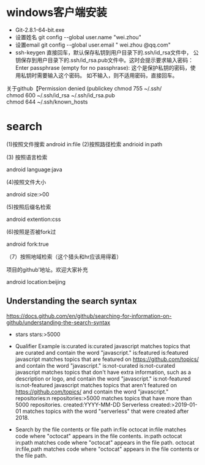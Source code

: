 # windows客户端安装
 - Git-2.8.1-64-bit.exe
 - 设置姓名
git config --global user.name "wei.zhou"
- 设置email
git config --global user.email " wei.zhou @qq.com"
- ssh-keygen
 直接回车，默认保存私钥到用户目录下的.ssh/id_rsa文件中，
公钥保存到用户目录下的.ssh/id_rsa.pub文件中。这时会提示要求输入密码：
Enter passphrase (empty for no passphrase):
这个是保护私钥的密码，使用私钥时需要输入这个密码。
如不输入，则不适用密码，直接回车。


关于github【Permission denied (publickey
chmod 755 ~/.ssh/  
chmod 600 ~/.ssh/id_rsa ~/.ssh/id_rsa.pub   
chmod 644 ~/.ssh/known_hosts 



# search
(1)按照文件搜索
  android in:file
(2)按照路径检索
 andrioid in:path

(3) 按照语言检索

android language:java

(4)按照文件大小

android size:>00

(5)按照后缀名检索

android extention:css

(6)按照是否被fork过

android fork:true

（7）按照地域检索（这个猎头和hr应该用得着）

项目的github’地址。欢迎大家补充

android location:beijing


## Understanding the search syntax
https://docs.github.com/en/github/searching-for-information-on-github/understanding-the-search-syntax

* stars
stars:>5000

* Qualifier	Example
is:curated	is:curated javascript matches topics that are curated and contain the word "javascript."
is:featured	is:featured javascript matches topics that are featured on https://github.com/topics/ and contain the word "javascript."
is:not-curated	is:not-curated javascript matches topics that don't have extra information, such as a description or logo, and contain the word "javascript."
is:not-featured	is:not-featured javascript matches topics that aren't featured on https://github.com/topics/ and contain the word "javascript."
repositories:n	repositories:>5000 matches topics that have more than 5000 repositories.
created:YYYY-MM-DD	Serverless created:>2019-01-01 matches topics with the word "serverless" that were created after 2018.

* Search by the file contents or file path
in:file	octocat in:file matches code where "octocat" appears in the file contents.
in:path	octocat in:path matches code where "octocat" appears in the file path.
octocat in:file,path matches code where "octocat" appears in the file contents or the file path.
